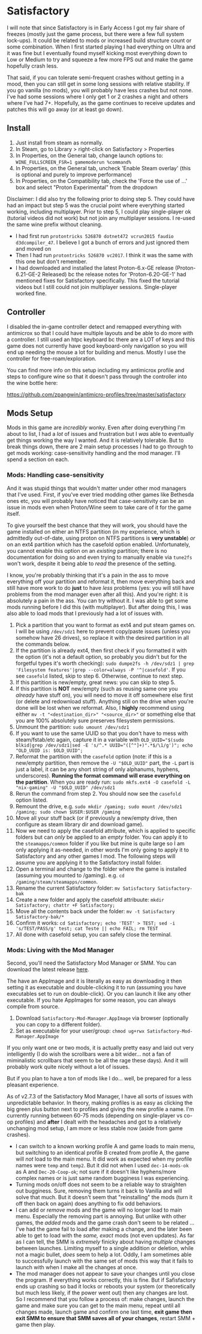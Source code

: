 # Satisfactory

I will note that since Satisfactory is in Early Access I got my fair share of freezes (mostly just the game process, but there were a few full system lock-ups). It could be related to mods or increased build structure count or some combination. When I first started playing I had everything on Ultra and it was fine but I eventually found myself kicking most everything down to Low or Medium to try and squeeze a few more FPS out and make the game hopefully crash less.

That said, if you can tolerate semi-frequent crashes without getting in a mood, then you can still get in some long sessions with relative stability. If you go vanilla (no mods), you will probably have less crashes but not none. I've had some sessions where I only get 1 or 2 crashes a night and others where I've had 7+. Hopefully, as the game continues to receive updates and patches this will go away (or at least go down).

## Install

1. Just install from steam as normally.
2. In Steam, go to Library > right-click on Satisfactory > Properties
3. In Properties, on the General tab, change launch options to: `WINE_FULLSCREEN_FSR=1 gamemoderun %command%`
4. In Properties, on the General tab, uncheck 'Enable Steam overlay' (this is optional and purely to improve performance)
5. In Properties, on the Compatibility tab, check the 'Force the use of ...' box and select "Proton Experimental" from the dropdown


Disclaimer: I did also try the following prior to doing step 5. They could have had an impact but step 5 was the crucial point where everything started working, including multiplayer. Prior to step 5, I could play single-player ok (tutorial videos did not work) but not join any multiplayer sessions. I re-used the same wine prefix without cleaning.

* I had first run `protontricks 526870 dotnet472 vcrun2015 faudio d3dcompiler_47`. I believe I got a bunch of errors and just ignored them and moved on
* Then I had run `protontricks 526870 vc2017`. I think it was the same with this one but don't remember.
* I had downloaded and installed the latest Proton-6.x-GE release (Proton-6.21-GE-2 Released) bc the release notes for 'Proton-6.20-GE-1' had mentioned fixes for Satisfactory specifically. This fixed the tutorial videos but I still could not join multiplayer sessions. Single-player worked fine.


## Controller

I disabled the in-game controller detect and remapped everything with antimicrox so that I could have multiple layouts and be able to do more with a controller. I still used an htpc keyboard bc there are a LOT of keys and this game does not currently have good keyboard-only navigation so you will end up needing the mouse a lot for building and menus. Mostly I use the controller for free-roam/exploration.

You can find more info on this setup including my antimicrox profile and steps to configure wine so that it doesn't pass through the controller into the wine bottle here:

https://github.com/zpangwin/antimicro-profiles/tree/master/satisfactory


## Mods Setup

Mods in this game are *incredibly* wonky. Even after doing everything I'm about to list, I had a *lot* of issues and frustration but I *was* able to eventually get things working the way I wanted. And it is relatively tolerable. But to break things down, there are 2 main setup processes I had to go through to get mods working: case-sensitivity handling and the mod manager. I'll spend a section on each.


### Mods: Handling case-sensitivity

And it was stupid things that wouldn't matter under other mod managers that I've used. First, if you've ever tried modding other games like Bethesda ones etc, you will probably have noticed that case-sensitivity can be an issue in mods even when Proton/Wine seem to take care of it for the game itself.

To give yourself the best chance that they will work, you should have the game installed on either an NTFS partition (in my experience, which is admittedly out-of-date, using proton on NTFS partitions is **very unstable**) *or* on an ext4 partition which has the casefold option enabled. Unfortunately, you cannot enable this option on an *existing* partition; there is no documentation for doing so and even trying to manually enable via `tune2fs` won't work, despite it being able to *read* the presence of the setting.

I know, you're probably thinking that it's a pain in the ass to move everything off your partition and reformat it, then move everything back and still have more work to do **just** to have *less* problems (yes: you will still have problems from the mod manager even after all this). And you're right: it is absolutely a pain in the ass. You can try without it. I was able to get some mods running before I did this (with multiplayer). But after doing this, I was also able to load mods that I previously had a lot of issues with.


1. Pick a partition that you want to format as ext4 and put steam games on. I will be using `/dev/sdz1` here to prevent copy/paste issues (unless you somehow have 26 drives), so replace it with the desired partition in all the commands below.
2. If the partition is already ext4, then first check if you formatted it with the option (it's not a default option, so probably you didn't but for the forgetful types it's worth checking): `sudo dumpe2fs -h /dev/sdz1 | grep 'Filesystem features'|grep --color=always -P '^|casefold'`. If you see `casefold` listed, skip to step 6. Otherwise, continue to next step.
3. If this partition is new/empty, great news: you can skip to step 5.
4. If this partition is **NOT** new/empty (such as reusing same one you *already* have stuff on), you will need to move it off somewhere else first (or delete and redownload stuff). Anything still on the drive when you're done will be lost when we reformat. Also, I **highly** recommend using either `mv -t "<destination_dir>" "<source_dir>"` or something else that you are 100% absolutely sure preserves filesystem permissions.
5. Unmount the partition: `sudo umount /dev/sdz1`
6. If you want to use the same UUID so that you don't have to mess with steam/fstab/etc again, capture it in a variable with `OLD_UUID="$(sudo blkid|grep /dev/sdz1|sed -E 's/^.* UUID="([^"]+)".*$/\1/g')"; echo "OLD_UUID is: $OLD_UUID";`
7. Reformat the partition with the `casefold` option (note: if this is a new/empty partition, then remove the `-U "$OLD_UUID"` part, the `-L` part is just a label, it can be any short string of only alphanums, hyphens, underscores). **Running the format command will erase everything on the partition**. When you are ready run: `sudo mkfs.ext4 -O casefold -L "nix-gaming" -U "$OLD_UUID" /dev/sdz1`
8. Rerun the command from step 2. You should now see the `casefold` option listed.
9. Remount the drive, e.g. `sudo mkdir /gaming; sudo mount /dev/sdz1 /gaming; sudo chown $USER:$USER /gaming`
10. Move all your stuff back (or if previously a new/empty drive, then configure as steam library dir and download game).
11. Now we need to apply the casefold attribute, which is applied to specific folders but can *only* be applied to an *empty* folder. You can apply it to the `steamapps/common` folder if you like but mine is quite large so I am only applying it as-needed, in other words I'm only going to apply it to Satisfactory and any other games I mod. The following steps will assume you are applying it to the Satisfactory install folder.
12. Open a terminal and change to the folder where the game is installed (assuming you mounted to /gaming). e.g. `cd /gaming/steam/steamapps/common`.
13. Rename the current Satisfactory folder: `mv Satisfactory Satisfactory-bak`
14. Create a new folder and apply the casefold attribuute: `mkdir Satisfactory; chattr +F Satisfactory;`
15. Move all the contents back under the folder: `mv -t Satisfactory Satisfactory-bak/*`
16. Confirm it works: `cd Satisfactory; echo 'TEST' > TEST; sed -i 's/TEST/PASS/g' test; cat Teste || echo FAIL; rm TEST`
17. All done with casefold setup, you can safely close the terminal.



### Mods: Living with the Mod Manager

Second, you'll need the Satisfactory Mod Manager or SMM. You can download the latest release [here](https://github.com/satisfactorymodding/SatisfactoryModManager/releases/latest).

The have an AppImage and it is literally as easy as downloading it then setting it as executable and double-clicking it to run (assuming you have executables set to run on double-click). Or you can launch it like any other executable. If you hate AppImages for some reason, you can always compile from source.

1. Download `Satisfactory-Mod-Manager.AppImage` via browser (optionally you can copy to a different folder).
2. Set as executable for your user/group: `chmod ug+rwx Satisfactory-Mod-Manager.AppImage`

If you only want one or two mods, it is actually pretty easy and laid out very intelligently (I do wish the scrollbars were a bit wider... not a fan of miminalistic scrollbars that seem to be all the rage these days). And it will probably work quite nicely without a lot of issues.

But if you plan to have a ton of mods like I do... well, be prepared for a less pleasant experience.

As of v2.7.3 of the Satisfactory Mod Manager, I have all sorts of issues with unpredictable behavior. In theory, making profiles is as easy as clicking the big green plus button next to profiles and giving the new profile a name. I'm currently running between 60-75 mods (depending on single-player vs co-op profiles) and **after** I dealt with the headaches and got to a relatively unchanging mod setup, I am more or less stable now (aside from game crashes).

* I can switch to a known working profile A and game loads to main menu, but switching to an identical profile B created from profile A, the game will *not* load to the main menu. It did work as expected when my profile names were `temp` and `temp2`. But it did not when I used `dec-14-mods-ok` as A and `Dec-20-Coop-ok`; not sure if it doesn't like hyphens/more complex names or is just same random bugginess I was experiencing.
* Turning mods on/off does not seem to be a reliable way to straighten out bugginess. Sure, removing them turns it back to Vanilla and will solve that much. But it doesn't seem that "reinstalling" the mods (turn it off then back on again) does anything to fix odd behaviors.
* I can add or *remove* mods and the game will no longer load to main menu. Especially the removing part is annoying. But unlike with other games, the *added* mods and the game crash don't seem to be related ... I've had the game fail to load after making a change, and the later been able to get to load with the *same, exact* mods (not even updates). As far as I can tell, the SMM is *extremely* finicky about having *multiple* changes between launches. Limiting myself to a single addition or deletion, while not a magic bullet, *does* seem to help a lot. Oddly, I am sometimes able to successfully launch with the same set of mods this way that it fails to launch with when I make all the changes at once.
* The mod manager does not appear to save your changes until you close the program. If everything works correctly, this is fine. But if Safisfactory ends up crashing so bad it locks or reboots your system (or theoretically but much less likely, if the power went out) then any changes are lost. So I recommend that you follow a process of: make changes, launch the game and make sure you can get to the main menu, repeat until all changes made, launch game and confirm one last time, **exit game then exit SMM to ensure that SMM saves all of your changes**, restart SMM + game then play.

